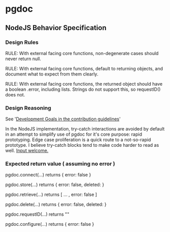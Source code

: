 
# pgdoc

## NodeJS Behavior Specification

### Design Rules

RULE: With external facing core functions, non-degenerate cases should never return null.

RULE: With external facing core functions, default to returning objects, and document what to expect from them clearly.

RULE: With external facing core functions, the returned object should have a boolean .error, including lists. Strings do not support this, so requestID() does not.

### Design Reasoning

See '[Development Goals in the contribution guidelines][contrib]'

In the NodeJS implementation, try-catch interactions are avoided by default in an attempt to simplify use of pgdoc for it's core purpose: rapid prototyping. Edge case proliferation is a quick route to a not-so-rapid prototype. I believe try-catch blocks tend to make code harder to read as well. [Input welcome.][trycatch]

### Expected return value ( assuming no error )

pgdoc.connect(...) returns { error: false }

pgdoc.store(...) returns { error: false, deleted: <Integer> }

pgdoc.retrieve(...) returns [ ... , error: false ]

pgdoc.delete(...) returns { error: false, deleted: <Integer> }

pgdoc.requestID(...) returns "<Integer>"

pgdoc.configure(...) returns { error: false }

[contrib]: ../CONTRIBUTING.md
[trycatch]: https://github.com/eadsjr/pgdoc/issues/2